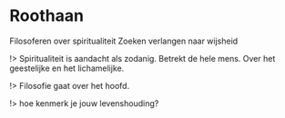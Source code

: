 # Roothaan

Filosoferen over spiritualiteit
Zoeken verlangen naar wijsheid

!> Spiritualiteit is aandacht als zodanig. Betrekt de hele mens. Over het geestelijke en het lichamelijke.

!> Filosofie gaat over het hoofd.


!> hoe kenmerk je jouw levenshouding?
